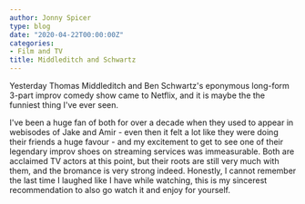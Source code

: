 ```yaml
---
author: Jonny Spicer
type: blog
date: "2020-04-22T00:00:00Z"
categories:
- Film and TV
title: Middleditch and Schwartz
---
```

Yesterday Thomas Middleditch and Ben Schwartz's eponymous long-form 3-part improv comedy show came
to Netflix, and it is maybe the the funniest thing I've ever seen.

I've been a huge fan of both for over a decade when they used to appear in webisodes of Jake and Amir -
even then it felt a lot like they were doing their friends a huge favour - and my excitement to
get to see one of their legendary improv shoes on streaming services was immeasurable. Both are
acclaimed TV actors at this point, but their roots are still very much with them, and the bromance
is very strong indeed. Honestly, I cannot remember the last time I laughed like I have while watching,
this is my sincerest recommendation to also go watch it and enjoy for yourself.
